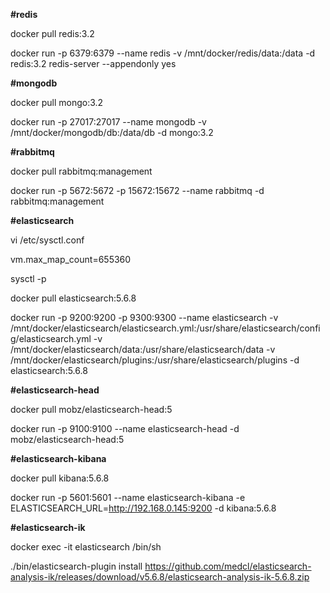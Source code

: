 **#redis**

docker pull redis:3.2

docker run -p 6379:6379 --name redis -v /mnt/docker/redis/data:/data -d redis:3.2 redis-server --appendonly yes


**#mongodb**

docker pull mongo:3.2

docker run -p 27017:27017 --name mongodb -v /mnt/docker/mongodb/db:/data/db -d mongo:3.2


**#rabbitmq**

docker pull rabbitmq:management

docker run -p 5672:5672 -p 15672:15672 --name rabbitmq -d rabbitmq:management


**#elasticsearch**

vi /etc/sysctl.conf

vm.max_map_count=655360

sysctl -p

docker pull elasticsearch:5.6.8

docker run -p 9200:9200 -p 9300:9300 --name elasticsearch -v /mnt/docker/elasticsearch/elasticsearch.yml:/usr/share/elasticsearch/config/elasticsearch.yml -v /mnt/docker/elasticsearch/data:/usr/share/elasticsearch/data -v /mnt/docker/elasticsearch/plugins:/usr/share/elasticsearch/plugins -d elasticsearch:5.6.8

**#elasticsearch-head**

docker pull mobz/elasticsearch-head:5

docker run -p 9100:9100 --name elasticsearch-head -d mobz/elasticsearch-head:5

**#elasticsearch-kibana**

docker pull kibana:5.6.8

docker run -p 5601:5601 --name elasticsearch-kibana -e ELASTICSEARCH_URL=http://192.168.0.145:9200 -d kibana:5.6.8

**#elasticsearch-ik**

docker exec -it elasticsearch /bin/sh

./bin/elasticsearch-plugin install https://github.com/medcl/elasticsearch-analysis-ik/releases/download/v5.6.8/elasticsearch-analysis-ik-5.6.8.zip

